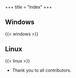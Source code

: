 +++
title = "Index"
+++

## Windows

{{< windows >}} 

## Linux

{{< linux >}} 

* Thank you to all contributors.
